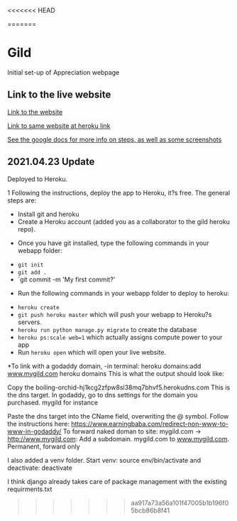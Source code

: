 <<<<<<< HEAD

=======
# Gild
Initial set-up of Appreciation webpage

## Link to the live website
[Link to the website](http://www.mygild.com)

[Link to same website at heroku link](https://guarded-oasis-19453.herokuapp.com/)

[See the google docs for more info on steps, as well as some screenshots](https://docs.google.com/document/d/1YyIzdYTXTHMGST9i7XrLBGXJBQP2-jouIFonMnoVpaQ/edit)

## 2021.04.23 Update
Deployed to Heroku.

1 Following the instructions, deploy the app to Heroku, it?s free. The general steps are:
- Install git and heroku
- Create a Heroku account (added you as a collaborator to the gild heroku repo).
* Once you have git installed, type the following commands in your webapp folder:
- `git init`
- `git add .`
- `git commit -m 'My first commit?'
* Run the following commands in your webapp folder to deploy to heroku:
- `heroku create`
- `git push heroku master` which will push your webapp to Heroku?s servers.
- `heroku run python manage.py migrate` to create the database
- `heroku ps:scale web=1` which actually assigns compute power to your app
- Run `heroku open` which will open your live website.


*To link with a godaddy domain, 
-in terminal:
heroku domains:add www.mygild.com
heroku domains
This is what the output should look like:

Copy the boiling-orchid-hj1kcg2zfpw8sl38mq7bhvf5.herokudns.com
This is the dns target.
In godaddy, go to dns settings for the domain you purchased. mygild for instance

Paste the dns target into the CName field, overwriting the @ symbol.
Follow the instructions here: https://www.earningbaba.com/redirect-non-www-to-www-in-godaddy/
To forward naked doman to site: mygild.com -> http://www.mygild.com:
Add a subdomain. mygild.com to www.mygild.com. Permanent, forward only 



I also added a venv folder.
Start venv:
source env/bin/activate
and
deactivate:
deactivate

I think django already takes care of package management with the existing requirments.txt
>>>>>>> aa917a73a56a101f47005b1b196f05bcb86b8f41
